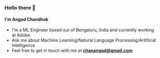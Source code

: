 <h3 align="left">Hello there 👋</h3>

<h4 align="left"> I'm Angad Chandhok </h4>

- I'm a ML Engineer based out of Bengaluru, India and currently working at Adobe
- Ask me about Machine Learning/Natural Language Processing/Artificial Intelligence
- Feel free to get in touch with me at **chanangad@gmail.com**
